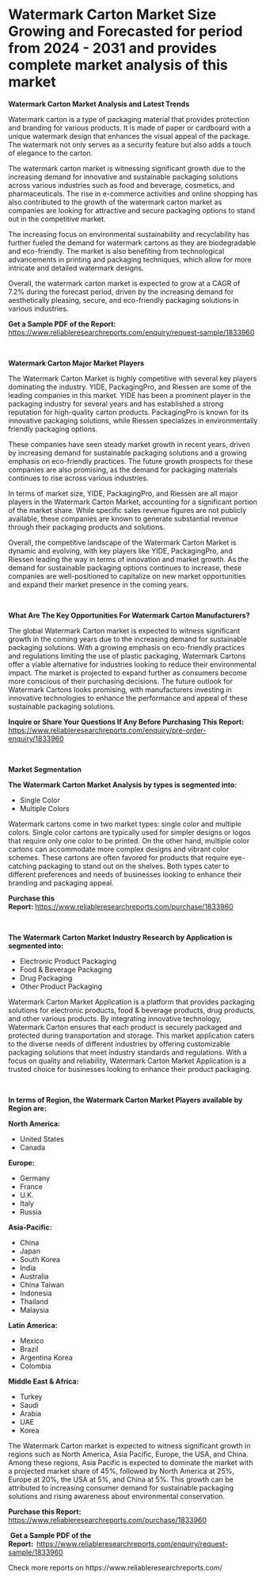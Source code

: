 <p><h1>Watermark Carton Market Size Growing and Forecasted for period from 2024 - 2031 and provides complete market analysis of this market</h1></p><p><strong>Watermark Carton Market Analysis and Latest Trends</strong></p>
<p><p>Watermark carton is a type of packaging material that provides protection and branding for various products. It is made of paper or cardboard with a unique watermark design that enhances the visual appeal of the package. The watermark not only serves as a security feature but also adds a touch of elegance to the carton.</p><p>The watermark carton market is witnessing significant growth due to the increasing demand for innovative and sustainable packaging solutions across various industries such as food and beverage, cosmetics, and pharmaceuticals. The rise in e-commerce activities and online shopping has also contributed to the growth of the watermark carton market as companies are looking for attractive and secure packaging options to stand out in the competitive market.</p><p>The increasing focus on environmental sustainability and recyclability has further fueled the demand for watermark cartons as they are biodegradable and eco-friendly. The market is also benefiting from technological advancements in printing and packaging techniques, which allow for more intricate and detailed watermark designs.</p><p>Overall, the watermark carton market is expected to grow at a CAGR of 7.2% during the forecast period, driven by the increasing demand for aesthetically pleasing, secure, and eco-friendly packaging solutions in various industries.</p></p>
<p><strong>Get a Sample PDF of the Report:&nbsp;</strong> <a href="https://www.reliableresearchreports.com/enquiry/request-sample/1833960">https://www.reliableresearchreports.com/enquiry/request-sample/1833960</a></p>
<p>&nbsp;</p>
<p><strong>Watermark Carton Major Market Players</strong></p>
<p><p>The Watermark Carton Market is highly competitive with several key players dominating the industry. YIDE, PackagingPro, and Riessen are some of the leading companies in this market. YIDE has been a prominent player in the packaging industry for several years and has established a strong reputation for high-quality carton products. PackagingPro is known for its innovative packaging solutions, while Riessen specializes in environmentally friendly packaging options.</p><p>These companies have seen steady market growth in recent years, driven by increasing demand for sustainable packaging solutions and a growing emphasis on eco-friendly practices. The future growth prospects for these companies are also promising, as the demand for packaging materials continues to rise across various industries.</p><p>In terms of market size, YIDE, PackagingPro, and Riessen are all major players in the Watermark Carton Market, accounting for a significant portion of the market share. While specific sales revenue figures are not publicly available, these companies are known to generate substantial revenue through their packaging products and solutions.</p><p>Overall, the competitive landscape of the Watermark Carton Market is dynamic and evolving, with key players like YIDE, PackagingPro, and Riessen leading the way in terms of innovation and market growth. As the demand for sustainable packaging options continues to increase, these companies are well-positioned to capitalize on new market opportunities and expand their market presence in the coming years.</p></p>
<p>&nbsp;</p>
<p><strong>What Are The Key Opportunities For Watermark Carton Manufacturers?</strong></p>
<p><p>The global Watermark Carton market is expected to witness significant growth in the coming years due to the increasing demand for sustainable packaging solutions. With a growing emphasis on eco-friendly practices and regulations limiting the use of plastic packaging, Watermark Cartons offer a viable alternative for industries looking to reduce their environmental impact. The market is projected to expand further as consumers become more conscious of their purchasing decisions. The future outlook for Watermark Cartons looks promising, with manufacturers investing in innovative technologies to enhance the performance and appeal of these sustainable packaging solutions.</p></p>
<p><strong>Inquire or Share Your Questions If Any Before Purchasing This Report:</strong> <a href="https://www.reliableresearchreports.com/enquiry/pre-order-enquiry/1833960">https://www.reliableresearchreports.com/enquiry/pre-order-enquiry/1833960</a></p>
<p>&nbsp;</p>
<p><strong>Market Segmentation</strong></p>
<p><strong>The Watermark Carton Market Analysis by types is segmented into:</strong></p>
<p><ul><li>Single Color</li><li>Multiple Colors</li></ul></p>
<p><p>Watermark cartons come in two market types: single color and multiple colors. Single color cartons are typically used for simpler designs or logos that require only one color to be printed. On the other hand, multiple color cartons can accommodate more complex designs and vibrant color schemes. These cartons are often favored for products that require eye-catching packaging to stand out on the shelves. Both types cater to different preferences and needs of businesses looking to enhance their branding and packaging appeal.</p></p>
<p><strong>Purchase this Report:&nbsp;</strong><a href="https://www.reliableresearchreports.com/purchase/1833960">https://www.reliableresearchreports.com/purchase/1833960</a></p>
<p>&nbsp;</p>
<p><strong>The Watermark Carton Market Industry Research by Application is segmented into:</strong></p>
<p><ul><li>Electronic Product Packaging</li><li>Food & Beverage Packaging</li><li>Drug Packaging</li><li>Other Product Packaging</li></ul></p>
<p><p>Watermark Carton Market Application is a platform that provides packaging solutions for electronic products, food & beverage products, drug products, and other various products. By integrating innovative technology, Watermark Carton ensures that each product is securely packaged and protected during transportation and storage. This market application caters to the diverse needs of different industries by offering customizable packaging solutions that meet industry standards and regulations. With a focus on quality and reliability, Watermark Carton Market Application is a trusted choice for businesses looking to enhance their product packaging.</p></p>
<p>&nbsp;</p>
<p><strong>In terms of Region, the Watermark Carton Market Players available by Region are:</strong></p>
<p>
    <p> <strong> North America: </strong>
        <ul>
            <li>United States</li>
            <li>Canada</li>
        </ul>
        </p> 
    <p> <strong> Europe: </strong>
        <ul>
            <li>Germany</li>
            <li>France</li>
            <li>U.K.</li>
            <li>Italy</li>
            <li>Russia</li>
        </ul>
        </p> 
    <p> <strong> Asia-Pacific: </strong>
        <ul>
            <li>China</li>
            <li>Japan</li>
            <li>South Korea</li>
            <li>India</li>
            <li>Australia</li>
            <li>China Taiwan</li>
            <li>Indonesia</li>
            <li>Thailand</li>
            <li>Malaysia</li>
        </ul>
        </p> 
    <p> <strong> Latin America: </strong>
        <ul>
            <li>Mexico</li>
            <li>Brazil</li>
            <li>Argentina Korea</li>
            <li>Colombia</li>
        </ul>
        </p> 
    <p> <strong> Middle East & Africa: </strong>
        <ul>
            <li>Turkey</li>
            <li>Saudi</li>
            <li>Arabia</li>
            <li>UAE</li>
            <li>Korea</li>
        </ul>
    </p>
    </p>
<p><p>The Watermark Carton market is expected to witness significant growth in regions such as North America, Asia Pacific, Europe, the USA, and China. Among these regions, Asia Pacific is expected to dominate the market with a projected market share of 45%, followed by North America at 25%, Europe at 20%, the USA at 5%, and China at 5%. This growth can be attributed to increasing consumer demand for sustainable packaging solutions and rising awareness about environmental conservation.</p></p>
<p><strong>Purchase this Report: </strong><a href="https://www.reliableresearchreports.com/purchase/1833960">https://www.reliableresearchreports.com/purchase/1833960</a></p>
<p>&nbsp;<strong>Get a Sample PDF of the Report:&nbsp;&nbsp;</strong><a href="https://www.reliableresearchreports.com/enquiry/request-sample/1833960">https://www.reliableresearchreports.com/enquiry/request-sample/1833960</a></p>
<p><strong></strong></p>
<p>Check more reports on https://www.reliableresearchreports.com/</p>